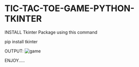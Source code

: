 # TIC-TAC-TOE-GAME-PYTHON-TKINTER

INSTALL Tkinter Package using this command

pip install tkinter

OUTPUT:
![game](https://user-images.githubusercontent.com/56313796/117326038-b76d5080-aeaa-11eb-9b74-b0c84b2e97fa.PNG)


ENJOY.....
